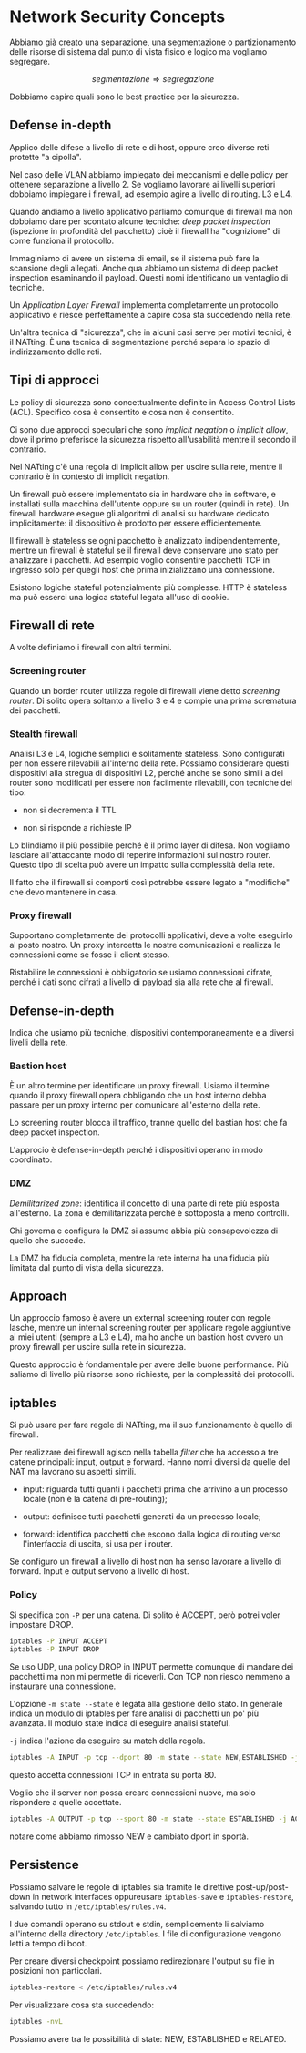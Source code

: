 # Network Security Concepts

Abbiamo già creato una separazione, una segmentazione o partizionamento delle risorse di sistema dal punto di vista
fisico e logico ma vogliamo segregare.

$$
segmentazione \Rightarrow segregazione
$$

Dobbiamo capire quali sono le best practice per la sicurezza.

## Defense in-depth

Applico delle difese a livello di rete e di host, oppure creo diverse reti protette "a cipolla".

Nel caso delle VLAN abbiamo impiegato dei meccanismi e delle policy per ottenere separazione a livello 2.
Se vogliamo lavorare ai livelli superiori dobbiamo impiegare i firewall, ad esempio agire a livello di routing. L3 e L4.

Quando andiamo a livello applicativo parliamo comunque di firewall ma non dobbiamo dare per scontato alcune tecniche:
_deep packet inspection_ (ispezione in profondità del pacchetto) cioè il firewall ha "cognizione" di come funziona il
protocollo.

Immaginiamo di avere un sistema di email, se il sistema può fare la scansione degli allegati. Anche qua abbiamo un sistema
di deep packet inspection esaminando il payload. Questi nomi identificano un ventaglio di tecniche.

Un _Application Layer Firewall_ implementa completamente un protocollo applicativo e riesce perfettamente a capire cosa
sta succedendo nella rete.

Un'altra tecnica di "sicurezza", che in alcuni casi serve per motivi tecnici, è il NATting. È una tecnica di segmentazione
perché separa lo spazio di indirizzamento delle reti.

## Tipi di approcci

Le policy di sicurezza sono concettualmente definite in Access Control Lists (ACL). Specifico cosa è consentito e cosa
non è consentito.

Ci sono due approcci speculari che sono _implicit negation_ o _implicit allow_, dove il primo preferisce la sicurezza
rispetto all'usabilità mentre il secondo il contrario.

Nel NATting c'è una regola di implicit allow per uscire sulla rete, mentre il contrario è in contesto di implicit negation.

Un firewall può essere implementato sia in hardware che in software, e installati sulla macchina dell'utente oppure su
un router (quindi in rete). Un firewall hardware esegue gli algoritmi di analisi su hardware dedicato implicitamente:
il dispositivo è prodotto per essere efficientemente.

Il firewall è stateless se ogni pacchetto è analizzato indipendentemente, mentre un firewall è stateful se il firewall
deve conservare uno stato per analizzare i pacchetti. Ad esempio voglio consentire pacchetti TCP in ingresso solo per
quegli host che prima inizializzano una connessione.

Esistono logiche stateful potenzialmente più complesse. HTTP è stateless ma può esserci una logica stateful legata
all'uso di cookie.

## Firewall di rete

A volte definiamo i firewall con altri termini.

### Screening router

Quando un border router utilizza regole di firewall viene detto _screening router_.
Di solito opera soltanto a livello 3 e 4 e compie una prima scrematura dei pacchetti.

### Stealth firewall

Analisi L3 e L4, logiche semplici e solitamente stateless. Sono configurati per non essere rilevabili all'interno della
rete. Possiamo considerare questi dispositivi alla stregua di dispositivi L2, perché anche se sono simili a dei router
sono modificati per essere non facilmente rilevabili, con tecniche del tipo:

- non si decrementa il TTL

- non si risponde a richieste IP

Lo blindiamo il più possibile perché è il primo layer di difesa. Non vogliamo lasciare all'attaccante modo di reperire
informazioni sul nostro router. Questo tipo di scelta può avere un impatto sulla complessità della rete.

Il fatto che il firewall si comporti così potrebbe essere legato a "modifiche" che devo mantenere in casa.

### Proxy firewall

Supportano completamente dei protocolli applicativi, deve a volte eseguirlo al posto nostro. Un proxy intercetta le
nostre comunicazioni e realizza le connessioni come se fosse il client stesso.

Ristabilire le connessioni è obbligatorio se usiamo connessioni cifrate, perché i dati sono cifrati a livello di
payload sia alla rete che al firewall.

## Defense-in-depth

Indica che usiamo più tecniche, dispositivi contemporaneamente e a diversi livelli della rete.

### Bastion host

È un altro termine per identificare un proxy firewall. Usiamo il termine quando il proxy firewall opera obbligando che
un host interno debba passare per un proxy interno per comunicare all'esterno della rete.

Lo screening router blocca il traffico, tranne quello del bastian host che fa deep packet inspection.

L'approcio è defense-in-depth perché i dispositivi operano in modo coordinato.

### DMZ

_Demilitarized zone_: identifica il concetto di una parte di rete più esposta all'esterno. La zona è demilitarizzata
perché è sottoposta a meno controlli.

Chi governa e configura la DMZ si assume abbia più consapevolezza di quello che succede.

La DMZ ha fiducia completa, mentre la rete interna ha una fiducia più limitata dal punto di vista della sicurezza.

## Approach

Un approccio famoso è avere un external screening router con regole lasche, mentre un internal screening router per
applicare regole aggiuntive ai miei utenti (sempre a L3 e L4), ma ho anche un bastion host ovvero un proxy firewall per
uscire sulla rete in sicurezza.

Questo approccio è fondamentale per avere delle buone performance. Più saliamo di livello più risorse sono richieste,
per la complessità dei protocolli.

## iptables

Si può usare per fare regole di NATting, ma il suo funzionamento è quello di firewall.

Per realizzare dei firewall agisco nella tabella _filter_ che ha accesso a tre catene principali: input, output e forward.
Hanno nomi diversi da quelle del NAT ma lavorano su aspetti simili.

- input: riguarda tutti quanti i pacchetti prima che arrivino a un processo locale (non è la catena di pre-routing);

- output:  definisce tutti pacchetti generati da un processo locale;

- forward: identifica pacchetti che escono dalla logica di routing verso l'interfaccia di uscita, si usa per i router.

Se configuro un firewall a livello di host non ha senso lavorare a livello di forward. Input e output servono a livello
di host.

### Policy

Si specifica con `-P` per una catena. Di solito è ACCEPT, però potrei voler impostare DROP.

```sh
iptables -P INPUT ACCEPT
iptables -P INPUT DROP
```

Se uso UDP, una policy DROP in INPUT permette comunque di mandare dei pacchetti ma non mi permette di riceverli. Con TCP
non riesco nemmeno a instaurare una connessione.

L'opzione `-m state --state` è legata alla gestione dello stato. In generale indica un modulo di iptables per fare
analisi di pacchetti un po' più avanzata. Il modulo state indica di eseguire analisi stateful.

`-j` indica l'azione da eseguire su match della regola.

```sh
iptables -A INPUT -p tcp --dport 80 -m state --state NEW,ESTABLISHED -j ACCEPT
```

questo accetta connessioni TCP in entrata su porta 80.

Voglio che il server non possa creare connessioni nuove, ma solo rispondere a quelle accettate.

```sh
iptables -A OUTPUT -p tcp --sport 80 -m state --state ESTABLISHED -j ACCEPT
```

notare come abbiamo rimosso NEW e cambiato dport in sportà.

## Persistence

Possiamo salvare le regole di iptables sia tramite le direttive post-up/post-down in network interfaces oppureusare
`iptables-save` e `iptables-restore`, salvando tutto in `/etc/iptables/rules.v4`.

I due comandi operano su stdout e stdin, semplicemente li salviamo all'interno della directory `/etc/iptables`. I file
di configurazione vengono letti a tempo di boot.

Per creare diversi checkpoint possiamo redirezionare l'output su file in posizioni non particolari.

```sh
iptables-restore < /etc/iptables/rules.v4
```

Per visualizzare cosa sta succedendo:

```sh
iptables -nvL
```

Possiamo avere tra le possibilità di state: NEW, ESTABLISHED e RELATED.
